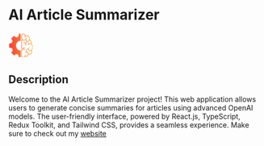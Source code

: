 # AI Article Summarizer

![Sumz](src/assets/favicon.png)

## Description

Welcome to the AI Article Summarizer project! This web application allows users to generate concise summaries for articles using advanced OpenAI models. The user-friendly interface, powered by React.js, TypeScript, Redux Toolkit, and Tailwind CSS, provides a seamless experience. Make sure to check out my [website](https://articlesum.vercel.app/)
